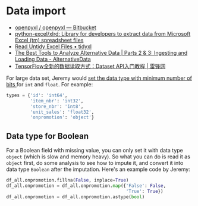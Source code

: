 # Data import

* [openpyxl / openpyxl — Bitbucket](https://bitbucket.org/openpyxl/openpyxl/src/default/)
* [python-excel/xlrd: Library for developers to extract data from Microsoft Excel \(tm\) spreadsheet files](https://github.com/python-excel/xlrd/)
* [Read Untidy Excel Files • tidyxl](https://nacnudus.github.io/tidyxl/)
* [The Best Tools to Analyze Alternative Data \| Parts 2 & 3: Ingesting and Loading Data - AlternativeData](https://alternativedata.org/the-best-tools-to-analyze-alternative-data-parts-2-3-ingesting-and-loading-data/)
* [TensorFlow全新的数据读取方式：Dataset API入门教程 \| 雷锋网](https://www.leiphone.com/news/201711/zV7yM5W1dFrzs8W5.html)



For large data set, Jeremy would [set the data type with minimum number of bits ](https://youtu.be/YSFG_W8JxBo?t=1130)for `int` and `float`. For example:

```python
types = {'id': 'int64',
         'item_nbr': 'int32',
         'store_nbr': 'int8',
         'unit_sales': 'float32',
         'onpromotion': 'object'}
```

## Data type for Boolean

For a Boolean field with missing value, you can only set it with data type `object` \(which is slow and memory heavy\). So what you can do is read it as `object` first, do some analysis to see how to impute it, and convert it into data type `Boolean` after the imputation. Here's an example code by Jeremy:

```python
df_all.onpromotion.fillna(False, inplace=True)
df_all.onpromotion = df_all.onpromotion.map({'False': False, 
                                             'True': True})
df_all.onpromotion = df_all.onpromotion.astype(bool)
```



